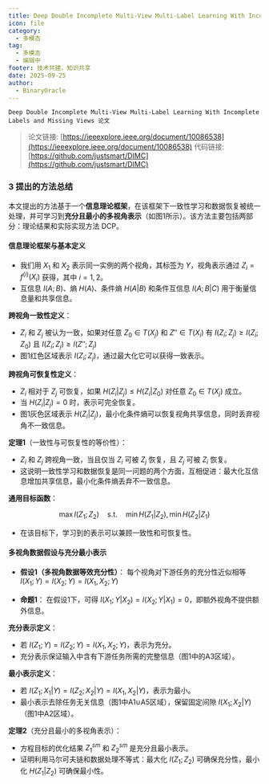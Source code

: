 ```yaml
---
title: Deep Double Incomplete Multi-View Multi-Label Learning With Incomplete Labels and Missing Views 论文
icon: file
category:
  - 多模态
tag:
  - 多模态
  - 编辑中
footer: 技术共建，知识共享
date: 2025-09-25
author:
  - BinaryOracle
---
```


`Deep Double Incomplete Multi-View Multi-Label Learning With Incomplete Labels and Missing Views 论文` 

<!-- more -->

> 论文链接: [https://ieeexplore.ieee.org/document/10086538](https://ieeexplore.ieee.org/document/10086538)
> 代码链接: [https://github.com/justsmart/DIMC](https://github.com/justsmart/DIMC)

### 3 提出的方法总结

本文提出的方法基于一个**信息理论框架**，在该框架下一致性学习和数据恢复被统一处理，并可学习到**充分且最小的多视角表示**（如图1所示）。该方法主要包括两部分：理论结果和实际实现方法 DCP。

#### 信息理论框架与基本定义

* 我们用 $X_1$ 和 $X_2$ 表示同一实例的两个视角，其标签为 $Y$，视角表示通过 $Z_i = f^{(i)}(X_i)$ 获得，其中 $i=1,2$。
* 互信息 $I(A;B)$、熵 $H(A)$、条件熵 $H(A|B)$ 和条件互信息 $I(A;B|C)$ 用于衡量信息量和共享信息。

**跨视角一致性定义**：

* $Z_i$ 和 $Z_j$ 被认为一致，如果对任意 $Z_0 \in T(X_j)$ 和 $Z'' \in T(X_i)$ 有
  $I(Z_i; Z_j) \ge I(Z_i; Z_0)$ 且 $I(Z_i; Z_j) \ge I(Z''; Z_j)$
* 图1红色区域表示 $I(Z_i; Z_j)$，通过最大化它可以获得一致表示。

**跨视角可恢复性定义**：

* $Z_i$ 相对于 $Z_j$ 可恢复，如果 $H(Z_i|Z_j) \le H(Z_i|Z_0)$ 对任意 $Z_0 \in T(X_j)$ 成立。
* 当 $H(Z_i|Z_j)=0$ 时，表示可完全恢复。
* 图1灰色区域表示 $H(Z_i|Z_j)$，最小化条件熵可以恢复视角共享信息，同时丢弃视角不一致信息。

**定理1**（一致性与可恢复性的等价性）：

* $Z_i$ 和 $Z_j$ 跨视角一致，当且仅当 $Z_i$ 可被 $Z_j$ 恢复，且 $Z_j$ 可被 $Z_i$ 恢复。
* 这说明一致性学习和数据恢复是同一问题的两个方面，互相促进：最大化互信息增加共享信息，最小化条件熵丢弃不一致信息。

**通用目标函数**：

$$
\max I(Z_1; Z_2) \quad \text{s.t.} \quad \min H(Z_1|Z_2), \min H(Z_2|Z_1)
$$

* 在该目标下，学习到的表示可以兼顾一致性和可恢复性。

#### 多视角数据假设与充分最小表示

* **假设1（多视角数据等效充分性）**：
  每个视角对下游任务的充分性近似相等
  $I(X_1; Y) = I(X_2; Y) = I(X_1, X_2; Y)$

* **命题1**：
  在假设1下，可得 $I(X_1; Y|X_2) = I(X_2; Y|X_1) = 0$，即额外视角不提供额外信息。

**充分表示定义**：

* 若 $I(Z_1; Y) = I(Z_2; Y) = I(X_1, X_2; Y)$，表示为充分。
* 充分表示保证输入中含有下游任务所需的完整信息（图1中的A3区域）。

**最小表示定义**：

* 若 $I(Z_1; X_1|Y) = I(Z_2; X_2|Y) = I(X_1, X_2|Y)$，表示为最小。
* 最小表示去除任务无关信息（图1中A1∪A5区域），保留固定间隙 $I(X_1; X_2|Y)$（图1中A2区域）。

**定理2**（充分且最小的多视角表示）：

* 方程目标的优化结果 $Z_1^{sm}$ 和 $Z_2^{sm}$ 是充分且最小表示。
* 证明利用马尔可夫链和数据处理不等式：最大化 $I(Z_1; Z_2)$ 可确保充分性，最小化 $H(Z_1|Z_2)$ 可确保最小性。

